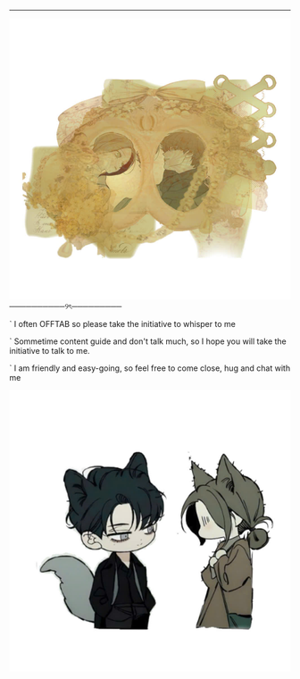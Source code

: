 ________________________________


![image alt](https://github.com/Jiaoshi0/Jiaoshi0/blob/326d497c6ddef2586ee91894aee7ebc66df3b1c8/a%20nhon.jpg)
              ──────────୨ৎ─────────

` I often OFFTAB so please take the initiative to whisper to me

` Sommetime content guide and don't talk much, so I hope you will take the initiative to talk to me.

` I am friendly and easy-going, so feel free to come close, hug and chat with me






![image alt](https://github.com/Jiaoshi0/Jiaoshi0/blob/aef78af307afed66aff7fecb5ea5813271c427f9/chibichibi.jpg)
